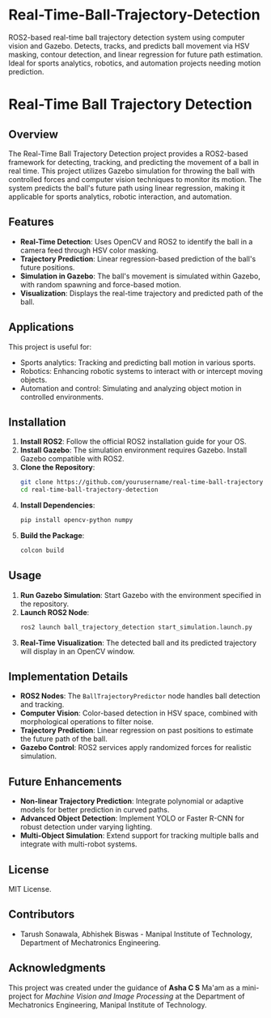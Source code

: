 # Real-Time-Ball-Trajectory-Detection
ROS2-based real-time ball trajectory detection system using computer vision and Gazebo. Detects, tracks, and predicts ball movement via HSV masking, contour detection, and linear regression for future path estimation. Ideal for sports analytics, robotics, and automation projects needing motion prediction.

# Real-Time Ball Trajectory Detection

## Overview
The Real-Time Ball Trajectory Detection project provides a ROS2-based framework for detecting, tracking, and predicting the movement of a ball in real time. This project utilizes Gazebo simulation for throwing the ball with controlled forces and computer vision techniques to monitor its motion. The system predicts the ball's future path using linear regression, making it applicable for sports analytics, robotic interaction, and automation.

## Features
- **Real-Time Detection**: Uses OpenCV and ROS2 to identify the ball in a camera feed through HSV color masking.
- **Trajectory Prediction**: Linear regression-based prediction of the ball's future positions.
- **Simulation in Gazebo**: The ball's movement is simulated within Gazebo, with random spawning and force-based motion.
- **Visualization**: Displays the real-time trajectory and predicted path of the ball.

## Applications
This project is useful for:
- Sports analytics: Tracking and predicting ball motion in various sports.
- Robotics: Enhancing robotic systems to interact with or intercept moving objects.
- Automation and control: Simulating and analyzing object motion in controlled environments.

## Installation
1. **Install ROS2**: Follow the official ROS2 installation guide for your OS.
2. **Install Gazebo**: The simulation environment requires Gazebo. Install Gazebo compatible with ROS2.
3. **Clone the Repository**:
    ```bash
    git clone https://github.com/yourusername/real-time-ball-trajectory-detection.git
    cd real-time-ball-trajectory-detection
    ```
4. **Install Dependencies**:
    ```bash
    pip install opencv-python numpy
    ```
5. **Build the Package**:
    ```bash
    colcon build
    ```

## Usage
1. **Run Gazebo Simulation**: Start Gazebo with the environment specified in the repository.
2. **Launch ROS2 Node**:
    ```bash
    ros2 launch ball_trajectory_detection start_simulation.launch.py
    ```
3. **Real-Time Visualization**: The detected ball and its predicted trajectory will display in an OpenCV window.

## Implementation Details
- **ROS2 Nodes**: The `BallTrajectoryPredictor` node handles ball detection and tracking.
- **Computer Vision**: Color-based detection in HSV space, combined with morphological operations to filter noise.
- **Trajectory Prediction**: Linear regression on past positions to estimate the future path of the ball.
- **Gazebo Control**: ROS2 services apply randomized forces for realistic simulation.

## Future Enhancements
- **Non-linear Trajectory Prediction**: Integrate polynomial or adaptive models for better prediction in curved paths.
- **Advanced Object Detection**: Implement YOLO or Faster R-CNN for robust detection under varying lighting.
- **Multi-Object Simulation**: Extend support for tracking multiple balls and integrate with multi-robot systems.

## License
MIT License.

## Contributors
- Tarush Sonawala, Abhishek Biswas  - Manipal Institute of Technology, Department of Mechatronics Engineering.

## Acknowledgments
This project was created under the guidance of **Asha C S** Ma'am as a mini-project for *Machine Vision and Image Processing* at the Department of Mechatronics Engineering, Manipal Institute of Technology.

